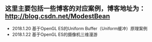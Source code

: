 ## 这里主要包括一些博客的对应案例，博客地址为：http://blog.csdn.net/ModestBean

 - 2018.1.20 基于OpenGL ES的Uniform Buffer（Uniform缓冲）原理案例
 - 2018.1.22 基于OpenGL ES的摄像机三维漫游
 
